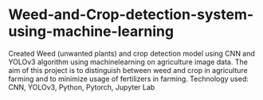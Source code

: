 # Weed-and-Crop-detection-system-using-machine-learning
Created Weed (unwanted plants) and crop detection model using CNN and YOLOv3 algorithm using machinelearning on agriculture image data. 
The aim of this project is to distinguish between weed and crop in agriculture farming and to minimize usage of fertilizers in farming.
Technology used: CNN, YOLOv3, Python, Pytorch, Jupyter Lab
